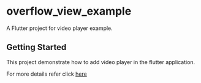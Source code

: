 # overflow_view_example

A Flutter project for video player example.

## Getting Started

This project demonstrate how to add video player in the flutter application.

For more details refer click [here](https://effortlesscodelearning.com/blog/flutter-video-player-tutorial-how-to-play-videos-in-flutter-application/)

